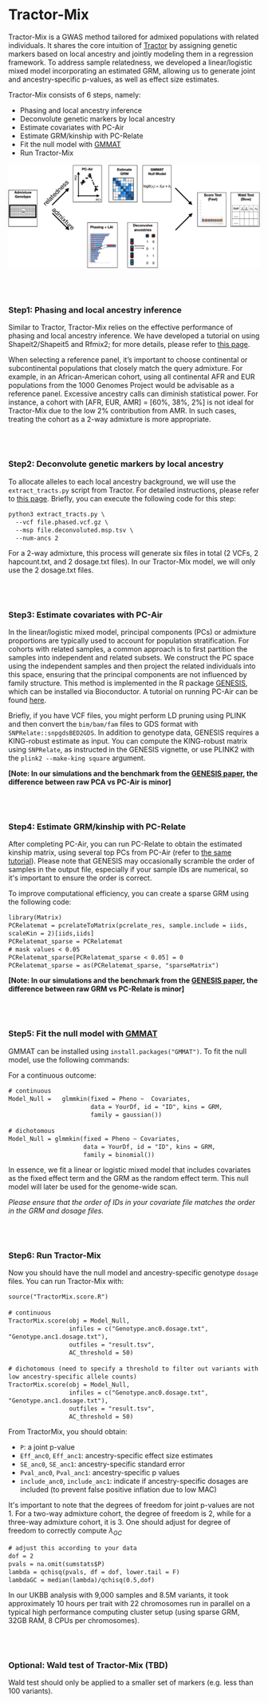 # Tractor-Mix


Tractor-Mix is a GWAS method tailored for admixed populations with related individuals. It shares the core intuition of [Tractor](https://github.com/Atkinson-Lab/Tractor) by assigning genetic markers based on local ancestry and jointly modeling them in a regression framework. To address sample relatedness, we developed a linear/logistic mixed model incorporating an estimated GRM, allowing us to generate joint and ancestry-specific p-values, as well as effect size estimates.

Tractor-Mix consists of 6 steps, namely:  
* Phasing and local ancestry inference  
* Deconvolute genetic markers by local ancestry  
* Estimate covariates with PC-Air  
* Estimate GRM/kinship with PC-Relate  
* Fit the null model with [GMMAT](https://github.com/hanchenphd/GMMAT)  
* Run Tractor-Mix


![Image Title](pipeline.png)


&nbsp;  
&nbsp;  

### Step1: Phasing and local ancestry inference  

Similar to Tractor, Tractor-Mix relies on the effective performance of phasing and local ancestry inference. We have developed a tutorial on using Shapeit2/Shapeit5 and Rfmix2; for more details, please refer to [this page](https://github.com/Atkinson-Lab/Tractor-tutorial/blob/main/Rfmix.md).

When selecting a reference panel, it’s important to choose continental or subcontinental populations that closely match the query admixture. For example, in an African-American cohort, using all continental AFR and EUR populations from the 1000 Genomes Project would be advisable as a reference panel. Excessive ancestry calls can diminish statistical power. For instance, a cohort with [AFR, EUR, AMR] = [60%, 38%, 2%] is not ideal for Tractor-Mix due to the low 2% contribution from AMR. In such cases, treating the cohort as a 2-way admixture is more appropriate.


&nbsp;  
&nbsp;  

### Step2: Deconvolute genetic markers by local ancestry  

To allocate alleles to each local ancestry background, we will use the `extract_tracts.py` script from Tractor. For detailed instructions, please refer to [this page](https://github.com/Atkinson-Lab/Tractor-tutorial/blob/main/Extract.md). Briefly, you can execute the following code for this step:

```
python3 extract_tracts.py \
  --vcf file.phased.vcf.gz \
  --msp file.deconvoluted.msp.tsv \
  --num-ancs 2
```
For a 2-way admixture, this process will generate six files in total (2 VCFs, 2 hapcount.txt, and 2 dosage.txt files). In our Tractor-Mix model, we will only use the 2 dosage.txt files.


&nbsp;  
&nbsp;  

### Step3: Estimate covariates with PC-Air  

In the linear/logistic mixed model, principal components (PCs) or admixture proportions are typically used to account for population stratification. For cohorts with related samples, a common approach is to first partition the samples into independent and related subsets. We construct the PC space using the independent samples and then project the related individuals into this space, ensuring that the principal components are not influenced by family structure. This method is implemented in the R package [GENESIS](https://github.com/UW-GAC/GENESIS), which can be installed via Bioconductor. A tutorial on running PC-Air can be found [here](http://bioconductor.org/packages/release/bioc/vignettes/GENESIS/inst/doc/pcair.html).

Briefly, if you have VCF files, you might perform LD pruning using PLINK and then convert the `bim/bam/fam` files to GDS format with `SNPRelate::snpgdsBED2GDS`. In addition to genotype data, GENESIS requires a KING-robust estimate as input. You can compute the KING-robust matrix using `SNPRelate`, as instructed in the GENESIS vignette, or use PLINK2 with the `plink2 --make-king square` argument.

**[Note: In our simulations and the benchmark from the [GENESIS paper](https://www.ncbi.nlm.nih.gov/pmc/articles/PMC7904076/#sup1), the difference between raw PCA vs PC-Air is minor]**

&nbsp;  
&nbsp;  

### Step4: Estimate GRM/kinship with PC-Relate  

After completing PC-Air, you can run PC-Relate to obtain the estimated kinship matrix, using several top PCs from PC-Air (refer to [the same tutorial](http://bioconductor.org/packages/release/bioc/vignettes/GENESIS/inst/doc/pcair.html)). Please note that GENESIS may occasionally scramble the order of samples in the output file, especially if your sample IDs are numerical, so it's important to ensure the order is correct.

To improve computational efficiency, you can create a sparse GRM using the following code:
```
library(Matrix)
PCRelatemat = pcrelateToMatrix(pcrelate_res, sample.include = iids, scaleKin = 2)[iids,iids]
PCRelatemat_sparse = PCRelatemat
# mask values < 0.05
PCRelatemat_sparse[PCRelatemat_sparse < 0.05] = 0
PCRelatemat_sparse = as(PCRelatemat_sparse, "sparseMatrix") 
```


**[Note: In our simulations and the benchmark from the [GENESIS paper](https://www.ncbi.nlm.nih.gov/pmc/articles/PMC7904076/#sup1), the difference between raw GRM vs PC-Relate is minor]**

&nbsp;  
&nbsp;  

### Step5: Fit the null model with [GMMAT](https://github.com/hanchenphd/GMMAT)  


GMMAT can be installed using `install.packages("GMMAT")`. To fit the null model, use the following commands:

For a continuous outcome:
```
# continuous
Model_Null =   glmmkin(fixed = Pheno ~  Covariates, 
                       data = YourDf, id = "ID", kins = GRM, 
                       family = gaussian())

# dichotomous
Model_Null = glmmkin(fixed = Pheno ~ Covariates, 
                     data = YourDf, id = "ID", kins = GRM, 
                     family = binomial())
```

In essence, we fit a linear or logistic mixed model that includes covariates as the fixed effect term and the GRM as the random effect term. This null model will later be used for the genome-wide scan.

*Please ensure that the order of IDs in your covariate file matches the order in the GRM and dosage files.*


&nbsp;  
&nbsp;  

### Step6: Run Tractor-Mix  

Now you should have the null model and ancestry-specific genotype `dosage` files. You can run Tractor-Mix with:
```
source("TractorMix.score.R")

# continuous
TractorMix.score(obj = Model_Null, 
                 infiles = c("Genotype.anc0.dosage.txt", "Genotype.anc1.dosage.txt"),
                 outfiles = "result.tsv", 
                 AC_threshold = 50)
                 
# dichotomous (need to specify a threshold to filter out variants with low ancestry-specific allele counts)
TractorMix.score(obj = Model_Null, 
                 infiles = c("Genotype.anc0.dosage.txt", "Genotype.anc1.dosage.txt"),
                 outfiles = "result.tsv", 
                 AC_threshold = 50)
```

From TractorMix, you should obtain:  
* `P`: a joint p-value
* `Eff_anc0`, `Eff_anc1`: ancestry-specific effect size estimates
* `SE_anc0`, `SE_anc1`: ancestry-specific standard error
* `Pval_anc0`, `Pval_anc1`: ancestry-specific p values
* `include_anc0`, `include_anc1`: indicate if ancestry-specific dosages are included (to prevent false positive inflation due to low MAC)

It's important to note that the degrees of freedom for joint p-values are not 1. For a two-way admixture cohort, the degree of freedom is 2, while for a three-way admixture cohort, it is 3. One should adjust for degree of freedom to correctly compute $\lambda_{GC}$

```
# adjust this according to your data
dof = 2
pvals = na.omit(sumstats$P)
lambda = qchisq(pvals, df = dof, lower.tail = F)
lambdaGC = median(lambda)/qchisq(0.5,dof)
```


In our UKBB analysis with 9,000 samples and 8.5M variants, it took approximately 10 hours per trait with 22 chromosomes run in parallel on a typical high performance computing cluster setup (using sparse GRM, 32GB RAM, 8 CPUs per chromosomes). 



&nbsp;  
&nbsp;  

### Optional: Wald test of Tractor-Mix (TBD)

Wald test should only be applied to a smaller set of markers (e.g. less than 100 variants). 







